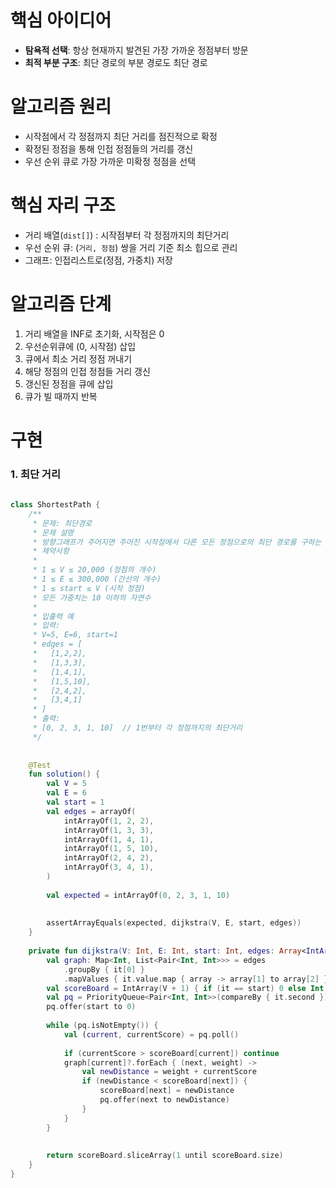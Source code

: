 # 핵심 아이디어
- **탐욕적 선택**: 항상 현재까지 발견된 가장 가까운 정점부터 방문
- **최적 부분 구조**: 최단 경로의 부분 경로도 최단 경로

# 알고리즘 원리
- 시작점에서 각 정점까지 최단 거리를 점진적으로 확정
- 확정된 정점을 통해 인접 정점들의 거리를 갱신
- 우선 순위 큐로 가장 가까운 미확정 정점을 선택

# 핵심 자리 구조
- 거리 배열(`dist[]`) : 시작점부터 각 정점까지의 최단거리
- 우선 순위 큐: (`거리, 정점`) 쌍을 거리 기준 최소 힙으로 관리
- 그래프: 인접리스트로(정점, 가중치) 저장

# **알고리즘 단계**

1. 거리 배열을 INF로 초기화, 시작점은 0
2. 우선순위큐에 (0, 시작점) 삽입
3. 큐에서 최소 거리 정점 꺼내기
4. 해당 정점의 인접 정점들 거리 갱신
5. 갱신된 정점을 큐에 삽입
6. 큐가 빌 때까지 반복


# 구현
### 1. 최단 거리
```kotlin
  
class ShortestPath {  
    /**  
     * 문제: 최단경로  
     * 문제 설명  
     * 방향그래프가 주어지면 주어진 시작점에서 다른 모든 정점으로의 최단 경로를 구하는 프로그램을 작성하시오. 단, 모든 간선의 가중치는 10 이하의 자연수이다.  
     * 제약사항  
     *  
     * 1 ≤ V ≤ 20,000 (정점의 개수)  
     * 1 ≤ E ≤ 300,000 (간선의 개수)  
     * 1 ≤ start ≤ V (시작 정점)  
     * 모든 가중치는 10 이하의 자연수  
     *  
     * 입출력 예  
     * 입력:  
     * V=5, E=6, start=1 
     * edges = [   
     *   [1,2,2],   
     *   [1,3,3],   
     *   [1,4,1],
     *   [1,5,10],  
     *   [2,4,2],
     *   [3,4,1]   
     * ]    
     * 출력:  
     * [0, 2, 3, 1, 10]  // 1번부터 각 정점까지의 최단거리  
     */  
  
  
    @Test  
    fun solution() {  
        val V = 5  
        val E = 6  
        val start = 1  
        val edges = arrayOf(  
            intArrayOf(1, 2, 2),  
            intArrayOf(1, 3, 3),  
            intArrayOf(1, 4, 1),  
            intArrayOf(1, 5, 10),  
            intArrayOf(2, 4, 2),  
            intArrayOf(3, 4, 1),  
        )  
  
        val expected = intArrayOf(0, 2, 3, 1, 10)  
  
  
        assertArrayEquals(expected, dijkstra(V, E, start, edges))  
    }  
  
    private fun dijkstra(V: Int, E: Int, start: Int, edges: Array<IntArray>): IntArray {  
        val graph: Map<Int, List<Pair<Int, Int>>> = edges  
            .groupBy { it[0] }  
            .mapValues { it.value.map { array -> array[1] to array[2] } }  
        val scoreBoard = IntArray(V + 1) { if (it == start) 0 else Int.MAX_VALUE }  
        val pq = PriorityQueue<Pair<Int, Int>>(compareBy { it.second })  
        pq.offer(start to 0)  
  
        while (pq.isNotEmpty()) {  
            val (current, currentScore) = pq.poll()  
  
            if (currentScore > scoreBoard[current]) continue  
            graph[current]?.forEach { (next, weight) ->  
                val newDistance = weight + currentScore  
                if (newDistance < scoreBoard[next]) {  
                    scoreBoard[next] = newDistance  
                    pq.offer(next to newDistance)  
                }  
            }  
        }  
  
  
        return scoreBoard.sliceArray(1 until scoreBoard.size)  
    }  
}
```